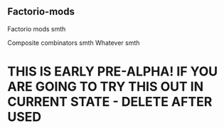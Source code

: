 ## Factorio-mods
Factorio mods smth


Composite combinators smth
Whatever smth


# THIS IS EARLY PRE-ALPHA! IF YOU ARE GOING TO TRY THIS OUT IN CURRENT STATE - DELETE AFTER USED

